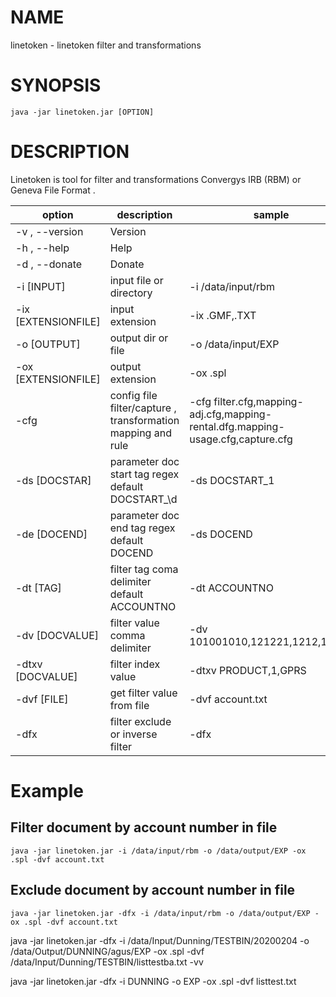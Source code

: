 # NAME
  
linetoken - linetoken filter and transformations 

# SYNOPSIS  

```text
java -jar linetoken.jar [OPTION] 
``` 
    
# DESCRIPTION

Linetoken is tool for filter and transformations Convergys IRB (RBM) or Geneva File Format .
 
| option  | description | sample
| ---------- | ----------- | ---------
| -v , --version        | Version | 
| -h , --help        | Help  |
| -d , --donate        | Donate |
| -i [INPUT] | input file or directory |  -i /data/input/rbm
| -ix [EXTENSIONFILE]  | input extension | -ix .GMF,.TXT
| -o [OUTPUT] | output dir or file | -o /data/input/EXP
| -ox [EXTENSIONFILE]  | output extension | -ox .spl
| -cfg | config file filter/capture , transformation mapping and rule | -cfg filter.cfg,mapping-adj.cfg,mapping-rental.dfg.mapping-usage.cfg,capture.cfg
| -ds [DOCSTAR] | parameter doc start tag regex default DOCSTART_\d | -ds DOCSTART_1
| -de [DOCEND] | parameter doc end tag regex default DOCEND | -ds DOCEND
| -dt [TAG] | filter tag coma delimiter default ACCOUNTNO |  -dt ACCOUNTNO
| -dv [DOCVALUE] | filter value comma delimiter  | -dv 101001010,121221,1212,12122
| -dtxv [DOCVALUE] | filter index value | -dtxv PRODUCT,1,GPRS
| -dvf [FILE] | get filter value from file   | -dvf account.txt
| -dfx  | filter exclude or inverse filter  | -dfx


# Example


## Filter document by account number in file

```text
java -jar linetoken.jar -i /data/input/rbm -o /data/output/EXP -ox .spl -dvf account.txt
``` 

## Exclude document by account number in file

```text
java -jar linetoken.jar -dfx -i /data/input/rbm -o /data/output/EXP -ox .spl -dvf account.txt

``` 

java -jar linetoken.jar -dfx -i /data/Input/Dunning/TESTBIN/20200204 -o /data/Output/DUNNING/agus/EXP -ox .spl -dvf /data/Input/Dunning/TESTBIN/listtestba.txt   -vv
    
java -jar linetoken.jar -dfx -i  DUNNING  -o EXP -ox .spl -dvf listtest.txt


 

